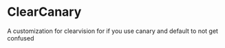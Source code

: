 # ClearCanary
A customization for clearvision for if you use canary and default to not get confused
